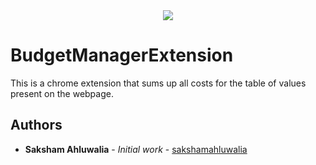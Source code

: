 <div align="center">
  <img src ="https://www.dailydot.com/wp-content/uploads/113/36/94625440202b7b97678bf0c6f7d7bdb4.jpg" />
</div>

# BudgetManagerExtension
This is a chrome extension that sums up all costs for the table of values present on the webpage. 

## Authors

* **Saksham Ahluwalia** - *Initial work* - [sakshamahluwalia](https://github.com/sakshamahluwalia)
